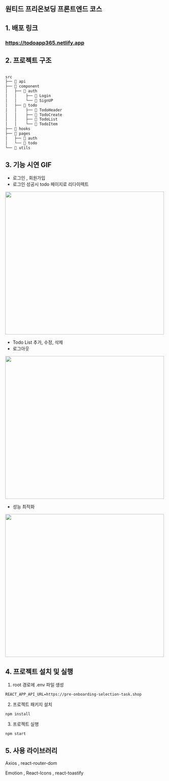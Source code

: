 
## 원티드 프리온보딩 프론트엔드 코스


 ## 1. 배포 링크 
 ### https://todoapp365.netlify.app


## 2. 프로젝트 구조
```bash

src
├── 📂 api
├── 📂 component
│   ├── 📂 auth
│   │    ├── 📄 Login
│   │    └── 📄 SignUP
│   ├── 📂 todo
│   │    ├── 📄 TodoHeader
│   │    ├── 📄 TodoCreate
│   │    ├── 📄 TodoList 
│   │    └── 📄 TodoItem
├── 📂 hooks
├── 📂 pages
│   ├── 📄 auth
│   └── 📄 todo
└── 📂 utils

``` 
## 3. 기능 시연 GIF

- 로그인 , 회원가입
- 로그인 성공시 todo 페이지로 리다이렉트

<img src="https://user-images.githubusercontent.com/86206374/196597041-76df2fad-5b60-4d06-b9d7-d161e55f964c.gif" width="500" height="450"/>

- Todo List 추가, 수정, 삭제 
- 로그아웃

<img src="https://user-images.githubusercontent.com/86206374/196597578-733c4e83-6490-4539-b98b-66ce709d7b53.gif" width="500" height="450"/>

- 성능 최적화

<img src="https://user-images.githubusercontent.com/86206374/196598915-73372383-cccb-414a-b16b-78a9f165ffab.gif" width="500" height="450"/>




## 4. 프로젝트 설치 및 실행

1. root 경로에 .env 파일 생성

```
REACT_APP_API_URL=https://pre-onboarding-selection-task.shop
```

2. 프로젝트 패키지 설치

```
npm install
```

3. 프로젝트 실행
```
npm start
```


## 5. 사용 라이브러리


Axios 
, react-router-dom

Emotion , 
React-Icons , 
react-toastify 
